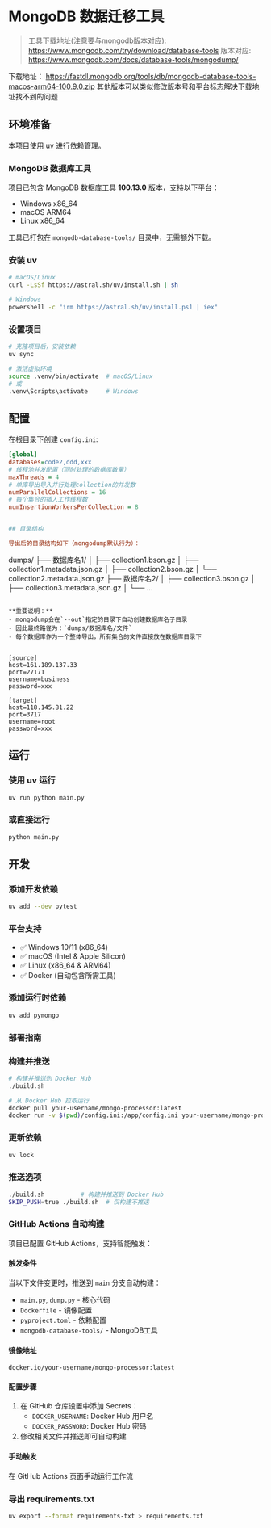 # MongoDB 数据迁移工具

> 工具下载地址(注意要与mongodb版本对应): https://www.mongodb.com/try/download/database-tools
> 版本对应: https://www.mongodb.com/docs/database-tools/mongodump/

下载地址：
https://fastdl.mongodb.org/tools/db/mongodb-database-tools-macos-arm64-100.9.0.zip
其他版本可以类似修改版本号和平台标志解决下载地址找不到的问题

## 环境准备

本项目使用 [uv](https://docs.astral.sh/uv/) 进行依赖管理。

### MongoDB 数据库工具

项目已包含 MongoDB 数据库工具 **100.13.0** 版本，支持以下平台：
- Windows x86_64
- macOS ARM64
- Linux x86_64

工具已打包在 `mongodb-database-tools/` 目录中，无需额外下载。

### 安装 uv
```bash
# macOS/Linux
curl -LsSf https://astral.sh/uv/install.sh | sh

# Windows
powershell -c "irm https://astral.sh/uv/install.ps1 | iex"
```

### 设置项目
```bash
# 克隆项目后，安装依赖
uv sync

# 激活虚拟环境
source .venv/bin/activate  # macOS/Linux
# 或
.venv\Scripts\activate     # Windows
```

## 配置

在根目录下创建 `config.ini`:
```ini
[global]
databases=code2,ddd,xxx
# 线程池并发配置（同时处理的数据库数量）
maxThreads = 4
# 单库导出导入并行处理collection的并发数
numParallelCollections = 16
# 每个集合的插入工作线程数
numInsertionWorkersPerCollection = 8


## 目录结构

导出后的目录结构如下（mongodump默认行为）：

```
dumps/
├── 数据库名1/
│   ├── collection1.bson.gz
│   ├── collection1.metadata.json.gz
│   ├── collection2.bson.gz
│   └── collection2.metadata.json.gz
├── 数据库名2/
│   ├── collection3.bson.gz
│   ├── collection3.metadata.json.gz
│   └── ...
```

**重要说明：**
- mongodump会在`--out`指定的目录下自动创建数据库名子目录
- 因此最终路径为：`dumps/数据库名/文件`
- 每个数据库作为一个整体导出，所有集合的文件直接放在数据库目录下


[source]
host=161.189.137.33
port=27171
username=business
password=xxx

[target]
host=118.145.81.22
port=3717
username=root
password=xxx
```

## 运行

### 使用 uv 运行
```bash
uv run python main.py
```

### 或直接运行
```bash
python main.py
```

## 开发

### 添加开发依赖
```bash
uv add --dev pytest
```

### 平台支持
- ✅ Windows 10/11 (x86_64)
- ✅ macOS (Intel & Apple Silicon)
- ✅ Linux (x86_64 & ARM64)
- ✅ Docker (自动包含所需工具)

### 添加运行时依赖
```bash
uv add pymongo
```

### 部署指南
### 构建并推送
```bash
# 构建并推送到 Docker Hub
./build.sh

# 从 Docker Hub 拉取运行
docker pull your-username/mongo-processor:latest
docker run -v $(pwd)/config.ini:/app/config.ini your-username/mongo-processor:latest
```

### 更新依赖
```bash
uv lock
```

### 推送选项
```bash
./build.sh          # 构建并推送到 Docker Hub
SKIP_PUSH=true ./build.sh  # 仅构建不推送
```

### GitHub Actions 自动构建
项目已配置 GitHub Actions，支持智能触发：

#### 触发条件
当以下文件变更时，推送到 `main` 分支自动构建：
- `main.py`, `dump.py` - 核心代码
- `Dockerfile` - 镜像配置
- `pyproject.toml` - 依赖配置
- `mongodb-database-tools/` - MongoDB工具

#### 镜像地址
`docker.io/your-username/mongo-processor:latest`

#### 配置步骤
1. 在 GitHub 仓库设置中添加 Secrets：
   - `DOCKER_USERNAME`: Docker Hub 用户名
   - `DOCKER_PASSWORD`: Docker Hub 密码
2. 修改相关文件并推送即可自动构建

#### 手动触发
在 GitHub Actions 页面手动运行工作流
### 导出 requirements.txt
```bash
uv export --format requirements-txt > requirements.txt
```
